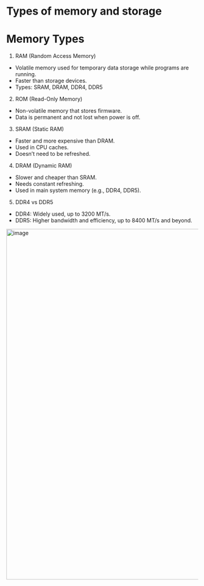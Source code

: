 # Types of memory and storage 

# Memory Types
1. RAM (Random Access Memory)
- Volatile memory used for temporary data storage while programs are running.
- Faster than storage devices.
- Types: SRAM, DRAM, DDR4, DDR5
2. ROM (Read-Only Memory)
- Non-volatile memory that stores firmware.
- Data is permanent and not lost when power is off.
3. SRAM (Static RAM)
- Faster and more expensive than DRAM.
- Used in CPU caches.
- Doesn’t need to be refreshed.
4. DRAM (Dynamic RAM)
- Slower and cheaper than SRAM.
- Needs constant refreshing.
- Used in main system memory (e.g., DDR4, DDR5).
5. DDR4 vs DDR5
  - DDR4: Widely used, up to 3200 MT/s.
  - DDR5: Higher bandwidth and efficiency, up to 8400 MT/s and beyond.

<img width="800" height="921" alt="image" src="https://github.com/user-attachments/assets/3816f936-f715-4045-a36e-3b2296f44e51" />
